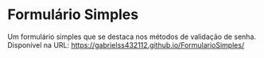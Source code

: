 # Formulário Simples
Um formulário simples que se destaca nos métodos de validação de senha.
<br>Disponível na URL: https://gabrielss432112.github.io/FormularioSimples/
